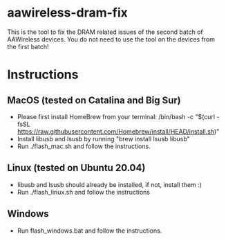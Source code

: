 # aawireless-dram-fix

This is the tool to fix the DRAM related issues of the second batch of AAWireless devices.
You do not need to use the tool on the devices from the first batch!

# Instructions

## MacOS (tested on Catalina and Big Sur)
- Please first install HomeBrew from your terminal:
/bin/bash -c "$(curl -fsSL https://raw.githubusercontent.com/Homebrew/install/HEAD/install.sh)"
- Install libusb and lsusb by running "brew install lsusb libusb"
- Run ./flash_mac.sh and follow the instructions.

## Linux (tested on Ubuntu 20.04)
- libusb and lsusb should already be installed, if not, install them :)
- Run ./flash_linux.sh and follow the instructions

## Windows
- Run flash_windows.bat and follow the instructions.

